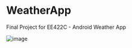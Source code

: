 # WeatherApp
Final Project for EE422C - Android Weather App

![image](https://user-images.githubusercontent.com/84476225/141066384-f90dbc99-505a-48f9-bb7a-8c9543601eb4.png)
